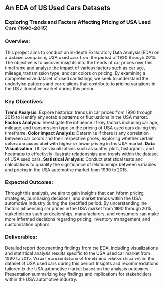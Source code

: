 ## An EDA of US Used Cars Datasets
### Exploring Trends and Factors Affecting Pricing of USA Used Cars (1990-2015)
### Overview:
This project aims to conduct an in-depth Exploratory Data Analysis (EDA) on a dataset comprising USA used cars from the period of 1990 through 2015. The objective is to uncover insights into the trends of car prices over this timeframe and analyze the impact of various factors such as car age, mileage, transmission type, and car colors on pricing. By examining a comprehensive dataset of used car listings, we seek to understand the underlying patterns and correlations that contribute to pricing variations in the US automotive market during this period.

### Key Objectives:

**Trend Analysis**: Explore historical trends in car prices from 1990 through 2015 to identify any notable patterns or fluctuations in the USA market.
**Factors Analysis**: Investigate the influence of key factors including car age, mileage, and transmission type on the pricing of USA used cars during this timeframe.
**Color Impact Analysis**: Determine if there is any correlation between car colors and their respective prices, exploring whether certain colors are associated with higher or lower pricing in the USA market.
**Data Visualization**: Utilize visualizations such as scatter plots, histograms, and heatmaps to effectively illustrate relationships and trends within the dataset of USA used cars.
**Statistical Analysis**: Conduct statistical tests and calculations to quantify the significance of relationships between variables and pricing in the USA automotive market from 1990 to 2015.

### Expected Outcome:
Through this analysis, we aim to gain insights that can inform pricing strategies, purchasing decisions, and market trends within the USA automotive industry during the specified period. By understanding the factors influencing car prices in the USA market from 1990 through 2015, stakeholders such as dealerships, manufacturers, and consumers can make more informed decisions regarding pricing, inventory management, and customization options.

### Deliverables:

Detailed report documenting findings from the EDA, including visualizations and statistical analysis results specific to the USA used car market from 1990 to 2015.
Visual representations of trends and relationships within the dataset of USA used cars during this period.
Insights and recommendations tailored to the USA automotive market based on the analysis outcomes.
Presentation summarizing key findings and implications for stakeholders within the USA automotive industry.

